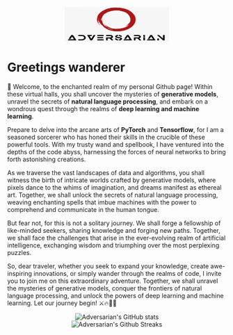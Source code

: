 <p align="center">
<img src="https://github.com/Adversarian/Adversarian/blob/master/adversarian.png" width=240 height=80>
</p>

# Greetings wanderer

🔮 Welcome, to the enchanted realm of my personal Github page! Within these virtual halls, you shall uncover the mysteries of **generative models**, unravel the secrets of **natural language processing**, and embark on a wondrous quest through the realms of **deep learning and machine learning**.

Prepare to delve into the arcane arts of **PyTorch** and **Tensorflow**, for I am a seasoned sorcerer who has honed their skills in the crucible of these powerful tools. With my trusty wand and spellbook, I have ventured into the depths of the code abyss, harnessing the forces of neural networks to bring forth astonishing creations.

As we traverse the vast landscapes of data and algorithms, you shall witness the birth of intricate worlds crafted by generative models, where pixels dance to the whims of imagination, and dreams manifest as ethereal art. Together, we shall unlock the secrets of natural language processing, weaving enchanting spells that imbue machines with the power to comprehend and communicate in the human tongue.

But fear not, for this is not a solitary journey. We shall forge a fellowship of like-minded seekers, sharing knowledge and forging new paths. Together, we shall face the challenges that arise in the ever-evolving realm of artificial intelligence, exchanging wisdom and triumphing over the most perplexing puzzles.

So, dear traveler, whether you seek to expand your knowledge, create awe-inspiring innovations, or simply wander through the realms of code, I invite you to join me on this extraordinary adventure. Together, we shall unravel the mysteries of generative models, conquer the frontiers of natural language processing, and unlock the powers of deep learning and machine learning. Let our journey begin! ⚔️🔥🧙‍♀️

<p align="center">
  <img src="https://github-readme-stats.vercel.app/api?username=Adversarian&show_icons=true&theme=dracula" alt="Adversarian's GitHub stats" /><br />
  <img src="https://github-readme-streak-stats.herokuapp.com/?user=Adversarian&theme=dracula" alt="Adversarian's Github Streaks" />
</p>
